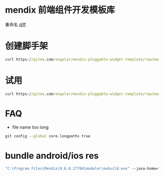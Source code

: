 # mendix 前端组件开发模板库

重命名
[diff](https://github.com/engalar/mendix-native-widget-upload/compare/aec86ca62b5beba65e5cc20cee54bffde98a668c...98d0e4ba09399c7276b90179001f6b129bce27a5)

# 创建脚手架

```cmd
curl https://gitee.com/engalar/mendix-pluggable-widget-template/raw/master/script/new_pw.bat -o temp && type temp | more /p > new_pw.bat && del /f temp && call new_pw.bat
```

# 试用

```cmd
curl https://gitee.com/engalar/mendix-pluggable-widget-template/raw/master/script/try_pw.bat -o temp2 && type temp2 | more /p > try_pw.bat && del /f temp2 && call try_pw.bat
```

# FAQ

-   file name too long

```cmd
git config --global core.longpaths true
```

# bundle android/ios res

```cmd
"C:\Program Files\Mendix\9.6.0.27784\modeler\mxbuild.exe" --java-home="%JAVA_HOME%" --java-exe-path="%JAVA_HOME%/bin/java.exe" --target=deploy --native-packager --loose-version-check tests\testProject\testProject.mpr
```
